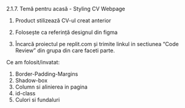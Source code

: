2.1.7. Temă pentru acasă - Styling CV Webpage


1. Product stilizează CV-ul creat anterior

2. Folosește ca referință designul din figma

3. Încarcă proiectul pe replit.com și trimite linkul in sectiunea “Code Review” din grupa din care faceti parte.

Ce am folosit/invatat:

1. Border-Padding-Margins
2. Shadow-box
3. Column si alinierea in pagina
4. id-class
5. Culori si fundaluri